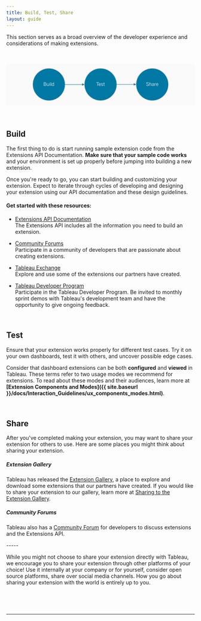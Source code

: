 ```yaml
---
title: Build, Test, Share
layout: guide
---
```



This section serves as a broad overview of the developer experience and considerations of making extensions. 

&nbsp;

![lifecycle](./imgs/1-lifecycle.png)

&nbsp;

## Build
The first thing to do is start running sample extension code from the Extensions API Documentation. **Make sure that your sample code works** and your environment is set up properly before jumping into building a new extension.

Once you're ready to go, you can start building and customizing your extension. Expect to iterate through cycles of developing and designing your extension using our API documentation and these design guidelines.

#### Get started with these resources:

* [Extensions API Documentation](https://tableau.github.io/extensions-api/)<br>The Extensions API includes all the information you need to build an extension.

* [Community Forums](https://community.tableau.com/s/topic/0TO4T000000QFALWA4/extensions-api)<br>Participate in a community of developers that are passionate about creating extensions.

* [Tableau Exchange](https://exchange.tableau.com/)<br>Explore and use some of the extensions our partners have created.

* [Tableau Developer Program](https://www.tableau.com/developer)<br>Participate in the Tableau Developer Program. Be invited to monthly sprint demos with Tableau's development team and have the opportunity to give ongoing feedback.

&nbsp;

## Test
Ensure that your extension works properly for different test cases. Try it on your own dashboards, test it with others, and uncover possible edge cases. 

Consider that dashboard extensions can be both **configured** and **viewed** in Tableau. These terms refer to two usage modes we recommend for extensions. To read about these modes and their audiences, learn more at **[Extension Components and Modes]({{ site.baseurl }}/docs/Interaction_Guidelines/ux_components_modes.html)**.

 
&nbsp; 
 
## Share
After you've completed making your extension, you may want to share your extension for others to use. Here are some places you might think about sharing your extension.


##### Extension Gallery
Tableau has released the [Extension Gallery](https://extensiongallery.tableau.com/), a place to explore and download some extensions that our partners have created. If you would like to share your extension to our gallery, learn more at [Sharing to the Extension Gallery]({{site.baseurl}}/docs/ux_extension_gallery.html).

##### Community Forums
Tableau also has a [Community Forum](https://community.tableau.com/s/topic/0TO4T000000QFALWA4/extensions-api) for developers to discuss extensions and the Extensions API.

----- &nbsp;

While you might not choose to share your extension directly with Tableau, we encourage you to share your extension through other platforms of your choice! Use it internally at your company or for yourself, consider open source platforms, share over social media channels. How you go about sharing your extension with the world is entirely up to you.

&nbsp;

&nbsp;

---
<!-- 
### <div id="expand-box"><div id="expand-box-header">[<span style="float: right;">2 – Extension Components and Modes &#8594;</span>](2 - Extension Components and Modes.md)</div></div>

##### <div id="expand-box"><div id="expand-box-header">[<span style="float: left;">Interaction Guidelines</span>](Interaction Guidelines)</div></div>

-->